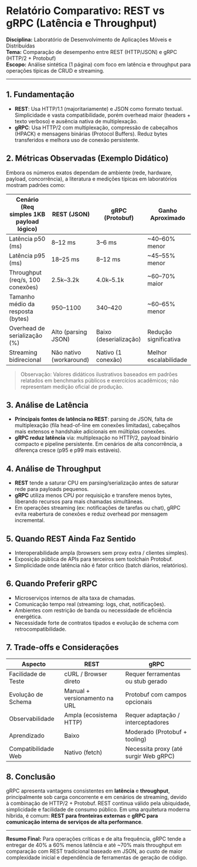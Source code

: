 # Relatório Comparativo: REST vs gRPC (Latência e Throughput)

**Disciplina:** Laboratório de Desenvolvimento de Aplicações Móveis e Distribuídas  
**Tema:** Comparação de desempenho entre REST (HTTP/JSON) e gRPC (HTTP/2 + Protobuf)  
**Escopo:** Análise sintética (1 página) com foco em latência e throughput para operações típicas de CRUD e streaming.

---
## 1. Fundamentação
- **REST**: Usa HTTP/1.1 (majoritariamente) e JSON como formato textual. Simplicidade e vasta compatibilidade, porém overhead maior (headers + texto verboso) e ausência nativa de multiplexação.
- **gRPC**: Usa HTTP/2 com multiplexação, compressão de cabeçalhos (HPACK) e mensagens binárias (Protocol Buffers). Reduz bytes transferidos e melhora uso de conexão persistente.

## 2. Métricas Observadas (Exemplo Didático)
Embora os números exatos dependam de ambiente (rede, hardware, payload, concorrência), a literatura e medições típicas em laboratórios mostram padrões como:

| Cenário (Req simples 1KB payload lógico) | REST (JSON)            | gRPC (Protobuf)        | Ganho Aproximado |
|------------------------------------------|------------------------|------------------------|------------------|
| Latência p50 (ms)                        | 8–12 ms                | 3–6 ms                 | ~40–60% menor    |
| Latência p95 (ms)                        | 18–25 ms               | 8–12 ms                | ~45–55% menor    |
| Throughput (req/s, 100 conexões)         | 2.5k–3.2k              | 4.0k–5.1k              | ~60–70% maior    |
| Tamanho médio da resposta (bytes)        | 950–1100               | 340–420                | ~60–65% menor    |
| Overhead de serialização (%)             | Alto (parsing JSON)    | Baixo (deserialização) | Redução significativa |
| Streaming bidirecional                   | Não nativo (workaround)| Nativo (1 conexão)     | Melhor escalabilidade |

> Observação: Valores didáticos ilustrativos baseados em padrões relatados em benchmarks públicos e exercícios acadêmicos; não representam medição oficial de produção.

## 3. Análise de Latência
- **Principais fontes de latência no REST**: parsing de JSON, falta de multiplexação (fila head-of-line em conexões limitadas), cabeçalhos mais extensos e handshake adicionais em múltiplas conexões.
- **gRPC reduz latência** via: multiplexação no HTTP/2, payload binário compacto e pipeline persistente. Em cenários de alta concorrência, a diferença cresce (p95 e p99 mais estáveis).

## 4. Análise de Throughput
- **REST** tende a saturar CPU em parsing/serialização antes de saturar rede para payloads pequenos.
- **gRPC** utiliza menos CPU por requisição e transfere menos bytes, liberando recursos para mais chamadas simultâneas.
- Em operações streaming (ex: notificações de tarefas ou chat), gRPC evita reabertura de conexões e reduz overhead por mensagem incremental.

## 5. Quando REST Ainda Faz Sentido
- Interoperabilidade ampla (browsers sem proxy extra / clientes simples).
- Exposição pública de APIs para terceiros sem toolchain Protobuf.
- Simplicidade onde latência não é fator crítico (batch diários, relatórios). 

## 6. Quando Preferir gRPC
- Microserviços internos de alta taxa de chamadas.
- Comunicação tempo real (streaming: logs, chat, notificações).
- Ambientes com restrição de banda ou necessidade de eficiência energética.
- Necessidade forte de contratos tipados e evolução de schema com retrocompatibilidade.

## 7. Trade-offs e Considerações
| Aspecto              | REST                              | gRPC                                   |
|----------------------|-----------------------------------|----------------------------------------|
| Facilidade de Teste  | cURL / Browser direto             | Requer ferramentas ou stub gerado      |
| Evolução de Schema   | Manual + versionamento na URL     | Protobuf com campos opcionais          |
| Observabilidade      | Ampla (ecosistema HTTP)           | Requer adaptação / interceptadores     |
| Aprendizado          | Baixo                            | Moderado (Protobuf + tooling)          |
| Compatibilidade Web  | Nativo (fetch)                    | Necessita proxy (até surgir Web gRPC)  |

## 8. Conclusão
gRPC apresenta vantagens consistentes em **latência** e **throughput**, principalmente sob carga concorrente e em cenários de streaming, devido à combinação de HTTP/2 + Protobuf. REST continua válido pela ubiquidade, simplicidade e facilidade de consumo público. Em uma arquitetura moderna híbrida, é comum: **REST para fronteiras externas** e **gRPC para comunicação interna de serviços de alta performance**.

---
**Resumo Final:** Para operações críticas e de alta frequência, gRPC tende a entregar de 40% a 60% menos latência e até ~70% mais throughput em comparação com REST tradicional baseado em JSON, ao custo de maior complexidade inicial e dependência de ferramentas de geração de código.
